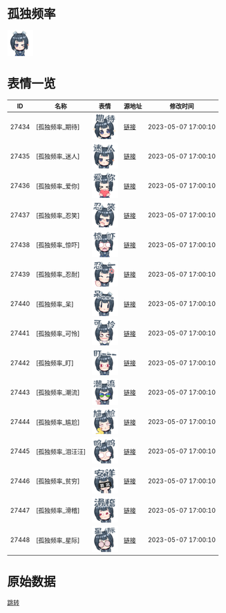 # 孤独频率

<img src="./cover.png" height="60" alt="cover" />

# 表情一览

|ID|名称|表情|源地址|修改时间|
|----|----|----|----|----|
|27434|[孤独频率_期待]|<img src="./pic/027434_%5B孤独频率_期待%5D.png" height="60" alt="期待"/>|[链接](https://i0.hdslb.com/bfs/garb/cfe8fd6f3aa14f3d44467d2820939e76f60fa214.png)|2023-05-07 17:00:10|
|27435|[孤独频率_迷人]|<img src="./pic/027435_%5B孤独频率_迷人%5D.png" height="60" alt="迷人"/>|[链接](https://i0.hdslb.com/bfs/garb/2d8a281b6b00d77ae514758ec062f5925023ec1e.png)|2023-05-07 17:00:10|
|27436|[孤独频率_爱你]|<img src="./pic/027436_%5B孤独频率_爱你%5D.png" height="60" alt="爱你"/>|[链接](https://i0.hdslb.com/bfs/garb/e38ff57ae8e1e54daf36847137539939acc0d266.png)|2023-05-07 17:00:10|
|27437|[孤独频率_忍笑]|<img src="./pic/027437_%5B孤独频率_忍笑%5D.png" height="60" alt="忍笑"/>|[链接](https://i0.hdslb.com/bfs/garb/6ede05ee1054ae03d7017f3d911a378be602df36.png)|2023-05-07 17:00:10|
|27438|[孤独频率_惊吓]|<img src="./pic/027438_%5B孤独频率_惊吓%5D.png" height="60" alt="惊吓"/>|[链接](https://i0.hdslb.com/bfs/garb/973bb5bf6a34544be428353b4d39d61ea425def2.png)|2023-05-07 17:00:10|
|27439|[孤独频率_忍耐]|<img src="./pic/027439_%5B孤独频率_忍耐%5D.png" height="60" alt="忍耐"/>|[链接](https://i0.hdslb.com/bfs/garb/9cfafedecbc49f4d030cfdbc5f98a8ccc73f9524.png)|2023-05-07 17:00:10|
|27440|[孤独频率_呆]|<img src="./pic/027440_%5B孤独频率_呆%5D.png" height="60" alt="呆"/>|[链接](https://i0.hdslb.com/bfs/garb/ca225a3e8d95d5e84f5e82a10af9dbdf35556935.png)|2023-05-07 17:00:10|
|27441|[孤独频率_可怜]|<img src="./pic/027441_%5B孤独频率_可怜%5D.png" height="60" alt="可怜"/>|[链接](https://i0.hdslb.com/bfs/garb/5b066c447e684b4899b01492b4e35ca2f5b9024a.png)|2023-05-07 17:00:10|
|27442|[孤独频率_盯]|<img src="./pic/027442_%5B孤独频率_盯%5D.png" height="60" alt="盯"/>|[链接](https://i0.hdslb.com/bfs/garb/22f5038debca143ade4fb9e8eae26a8da8881442.png)|2023-05-07 17:00:10|
|27443|[孤独频率_潮流]|<img src="./pic/027443_%5B孤独频率_潮流%5D.png" height="60" alt="潮流"/>|[链接](https://i0.hdslb.com/bfs/garb/89ea5726102df990284d8d97fdcb0ef71096609f.png)|2023-05-07 17:00:10|
|27444|[孤独频率_尴尬]|<img src="./pic/027444_%5B孤独频率_尴尬%5D.png" height="60" alt="尴尬"/>|[链接](https://i0.hdslb.com/bfs/garb/40b8d79ca121a3ab90422e61fae9887367d5af70.png)|2023-05-07 17:00:10|
|27445|[孤独频率_泪汪汪]|<img src="./pic/027445_%5B孤独频率_泪汪汪%5D.png" height="60" alt="泪汪汪"/>|[链接](https://i0.hdslb.com/bfs/garb/ccb0feed4910f46572bd21748188f7c281734e28.png)|2023-05-07 17:00:10|
|27446|[孤独频率_贫穷]|<img src="./pic/027446_%5B孤独频率_贫穷%5D.png" height="60" alt="贫穷"/>|[链接](https://i0.hdslb.com/bfs/garb/1f6a6984ec42a809a260d9613dc74ed7cedcb77c.png)|2023-05-07 17:00:10|
|27447|[孤独频率_滑稽]|<img src="./pic/027447_%5B孤独频率_滑稽%5D.png" height="60" alt="滑稽"/>|[链接](https://i0.hdslb.com/bfs/garb/d2b382bf621fc2bf9f0c9bb231db4da68fb2d58b.png)|2023-05-07 17:00:10|
|27448|[孤独频率_星际]|<img src="./pic/027448_%5B孤独频率_星际%5D.png" height="60" alt="星际"/>|[链接](https://i0.hdslb.com/bfs/garb/202e7799f8f3dfb50640a322c35bc02b642e3e49.png)|2023-05-07 17:00:10|

# 原始数据

[跳转](./raw.json)

